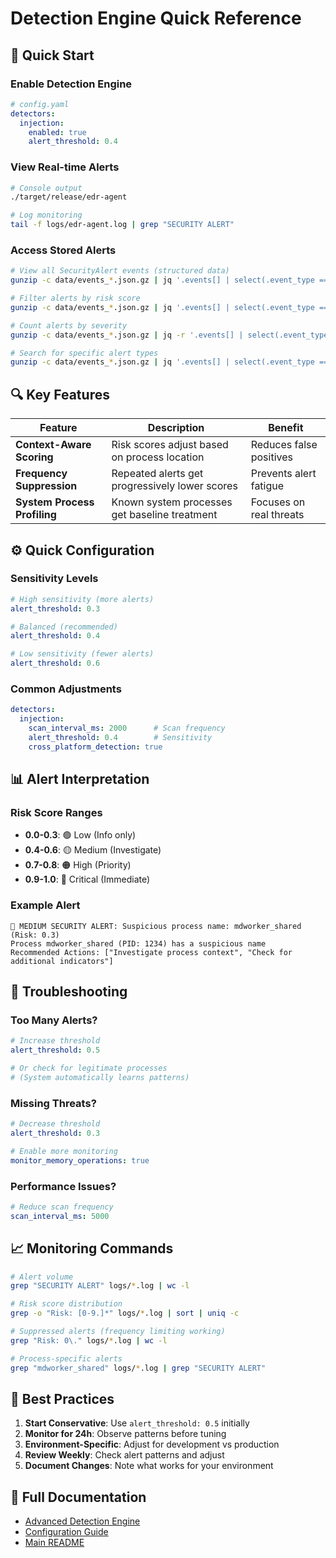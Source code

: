 # Detection Engine Quick Reference

## 🚀 Quick Start

### Enable Detection Engine
```yaml
# config.yaml
detectors:
  injection:
    enabled: true
    alert_threshold: 0.4
```

### View Real-time Alerts
```bash
# Console output
./target/release/edr-agent

# Log monitoring
tail -f logs/edr-agent.log | grep "SECURITY ALERT"
```

### Access Stored Alerts
```bash
# View all SecurityAlert events (structured data)
gunzip -c data/events_*.json.gz | jq '.events[] | select(.event_type == "SecurityAlert")'

# Filter alerts by risk score
gunzip -c data/events_*.json.gz | jq '.events[] | select(.event_type == "SecurityAlert" and (.metadata.risk_score | tonumber) > 0.5)'

# Count alerts by severity
gunzip -c data/events_*.json.gz | jq -r '.events[] | select(.event_type == "SecurityAlert") | .metadata.severity' | sort | uniq -c

# Search for specific alert types
gunzip -c data/events_*.json.gz | jq '.events[] | select(.event_type == "SecurityAlert" and (.data.System.description | contains("mdworker_shared")))'
```

## 🔍 Key Features

| Feature | Description | Benefit |
|---------|-------------|---------|
| **Context-Aware Scoring** | Risk scores adjust based on process location | Reduces false positives |
| **Frequency Suppression** | Repeated alerts get progressively lower scores | Prevents alert fatigue |
| **System Process Profiling** | Known system processes get baseline treatment | Focuses on real threats |

## ⚙️ Quick Configuration

### Sensitivity Levels
```yaml
# High sensitivity (more alerts)
alert_threshold: 0.3

# Balanced (recommended)
alert_threshold: 0.4

# Low sensitivity (fewer alerts)
alert_threshold: 0.6
```

### Common Adjustments
```yaml
detectors:
  injection:
    scan_interval_ms: 2000      # Scan frequency
    alert_threshold: 0.4        # Sensitivity
    cross_platform_detection: true
```

## 📊 Alert Interpretation

### Risk Score Ranges
- **0.0-0.3**: 🟢 Low (Info only)
- **0.4-0.6**: 🟡 Medium (Investigate)
- **0.7-0.8**: 🟠 High (Priority)
- **0.9-1.0**: 🔴 Critical (Immediate)

### Example Alert
```
🔶 MEDIUM SECURITY ALERT: Suspicious process name: mdworker_shared (Risk: 0.3)
Process mdworker_shared (PID: 1234) has a suspicious name
Recommended Actions: ["Investigate process context", "Check for additional indicators"]
```

## 🔧 Troubleshooting

### Too Many Alerts?
```yaml
# Increase threshold
alert_threshold: 0.5

# Or check for legitimate processes
# (System automatically learns patterns)
```

### Missing Threats?
```yaml
# Decrease threshold
alert_threshold: 0.3

# Enable more monitoring
monitor_memory_operations: true
```

### Performance Issues?
```yaml
# Reduce scan frequency
scan_interval_ms: 5000
```

## 📈 Monitoring Commands

```bash
# Alert volume
grep "SECURITY ALERT" logs/*.log | wc -l

# Risk score distribution  
grep -o "Risk: [0-9.]*" logs/*.log | sort | uniq -c

# Suppressed alerts (frequency limiting working)
grep "Risk: 0\." logs/*.log | wc -l

# Process-specific alerts
grep "mdworker_shared" logs/*.log | grep "SECURITY ALERT"
```

## 🎯 Best Practices

1. **Start Conservative**: Use `alert_threshold: 0.5` initially
2. **Monitor for 24h**: Observe patterns before tuning
3. **Environment-Specific**: Adjust for development vs production
4. **Review Weekly**: Check alert patterns and adjust
5. **Document Changes**: Note what works for your environment

## 🔗 Full Documentation

- [Advanced Detection Engine](ADVANCED_DETECTION_ENGINE.md)
- [Configuration Guide](DETECTION_CONFIGURATION.md)
- [Main README](../README.md)
